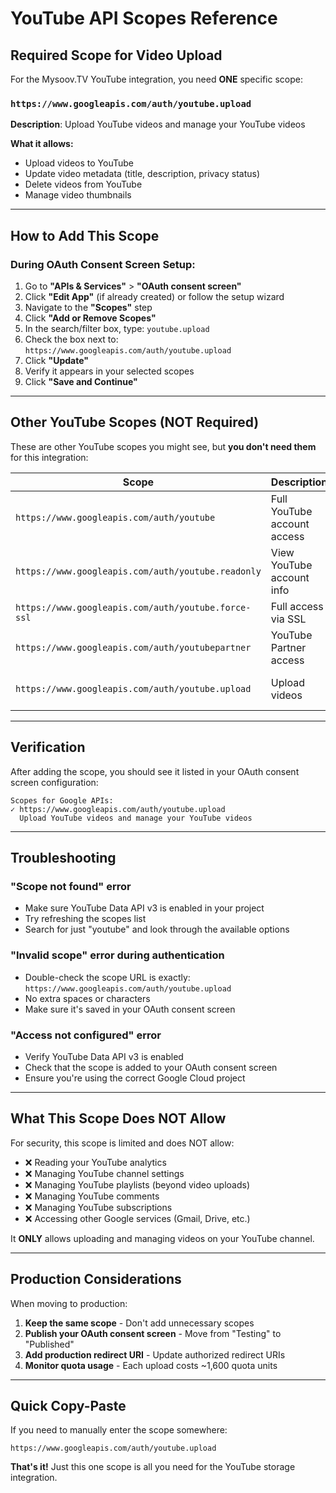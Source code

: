 # YouTube API Scopes Reference

## Required Scope for Video Upload

For the Mysoov.TV YouTube integration, you need **ONE** specific scope:

### `https://www.googleapis.com/auth/youtube.upload`

**Description**: Upload YouTube videos and manage your YouTube videos

**What it allows:**

- Upload videos to YouTube
- Update video metadata (title, description, privacy status)
- Delete videos from YouTube
- Manage video thumbnails

---

## How to Add This Scope

### During OAuth Consent Screen Setup:

1. Go to **"APIs & Services"** > **"OAuth consent screen"**
2. Click **"Edit App"** (if already created) or follow the setup wizard
3. Navigate to the **"Scopes"** step
4. Click **"Add or Remove Scopes"**
5. In the search/filter box, type: `youtube.upload`
6. Check the box next to: `https://www.googleapis.com/auth/youtube.upload`
7. Click **"Update"**
8. Verify it appears in your selected scopes
9. Click **"Save and Continue"**

---

## Other YouTube Scopes (NOT Required)

These are other YouTube scopes you might see, but **you don't need them** for this integration:

| Scope                                               | Description                 | Needed?                |
| --------------------------------------------------- | --------------------------- | ---------------------- |
| `https://www.googleapis.com/auth/youtube`           | Full YouTube account access | ❌ No (too broad)      |
| `https://www.googleapis.com/auth/youtube.readonly`  | View YouTube account info   | ❌ No                  |
| `https://www.googleapis.com/auth/youtube.force-ssl` | Full access via SSL         | ❌ No                  |
| `https://www.googleapis.com/auth/youtubepartner`    | YouTube Partner access      | ❌ No                  |
| `https://www.googleapis.com/auth/youtube.upload`    | Upload videos               | ✅ **YES - This one!** |

---

## Verification

After adding the scope, you should see it listed in your OAuth consent screen configuration:

```
Scopes for Google APIs:
✓ https://www.googleapis.com/auth/youtube.upload
  Upload YouTube videos and manage your YouTube videos
```

---

## Troubleshooting

### "Scope not found" error

- Make sure YouTube Data API v3 is enabled in your project
- Try refreshing the scopes list
- Search for just "youtube" and look through the available options

### "Invalid scope" error during authentication

- Double-check the scope URL is exactly: `https://www.googleapis.com/auth/youtube.upload`
- No extra spaces or characters
- Make sure it's saved in your OAuth consent screen

### "Access not configured" error

- Verify YouTube Data API v3 is enabled
- Check that the scope is added to your OAuth consent screen
- Ensure you're using the correct Google Cloud project

---

## What This Scope Does NOT Allow

For security, this scope is limited and does NOT allow:

- ❌ Reading your YouTube analytics
- ❌ Managing YouTube channel settings
- ❌ Managing YouTube playlists (beyond video uploads)
- ❌ Managing YouTube comments
- ❌ Managing YouTube subscriptions
- ❌ Accessing other Google services (Gmail, Drive, etc.)

It **ONLY** allows uploading and managing videos on your YouTube channel.

---

## Production Considerations

When moving to production:

1. **Keep the same scope** - Don't add unnecessary scopes
2. **Publish your OAuth consent screen** - Move from "Testing" to "Published"
3. **Add production redirect URI** - Update authorized redirect URIs
4. **Monitor quota usage** - Each upload costs ~1,600 quota units

---

## Quick Copy-Paste

If you need to manually enter the scope somewhere:

```
https://www.googleapis.com/auth/youtube.upload
```

**That's it!** Just this one scope is all you need for the YouTube storage integration.
